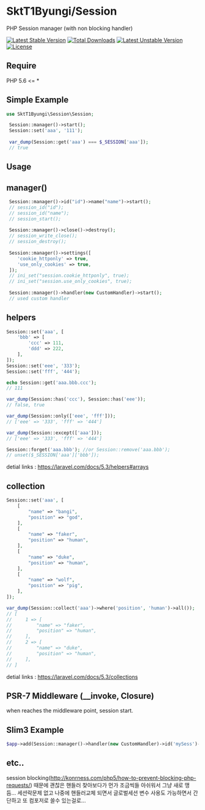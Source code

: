 SktT1Byungi/Session
==============================
PHP Session manager (with non blocking handler)

[![Latest Stable Version](https://poser.pugx.org/skt-t1-byungi/session/v/stable)](https://packagist.org/packages/skt-t1-byungi/session)
[![Total Downloads](https://poser.pugx.org/skt-t1-byungi/session/downloads)](https://packagist.org/packages/skt-t1-byungi/session)
[![Latest Unstable Version](https://poser.pugx.org/skt-t1-byungi/session/v/unstable)](https://packagist.org/packages/skt-t1-byungi/session)
[![License](https://poser.pugx.org/skt-t1-byungi/session/license)](https://packagist.org/packages/skt-t1-byungi/session)

Require
---
PHP 5.6 <= *

Simple Example
---
```php
use SktT1Byungi\Session\Session;

 Session::manager()->start();
 Session::set('aaa', '111');
 
 var_dump(Session::get('aaa') === $_SESSION['aaa']);
 // true
```
Usage
---
## manager()
```php
 Session::manager()->id("id")->name("name")->start();
 // session_id("id");
 // session_id("name");
 // session_start();
 
 Session::manager()->close()->destroy();
 // session_write_close();
 // session_destroy();
 
 Session::manager()->settings([
    'cookie_httponly' => true,
    'use_only_cookies' => true,
 ]);
 // ini_set("session.cookie_httponly", true);
 // ini_set("session.use_only_cookies", true);
 
 Session::manager()->handler(new CustomHandler)->start();
 // used custom handler
```
## helpers
```php
Session::set('aaa', [
    'bbb' => [
        'ccc' => 111,
        'ddd' => 222,
    ],
]);
Session::set('eee', '333');
Session::set('fff', '444');

echo Session::get('aaa.bbb.ccc');
// 111

var_dump(Session::has('ccc'), Session::has('eee'));
// false, true

var_dump(Session::only(['eee', 'fff']));
// ['eee' => '333', 'fff' => '444']

var_dump(Session::except(['aaa']));
// ['eee' => '333', 'fff' => '444']

Session::forget('aaa.bbb'); //or Session::remove('aaa.bbb');
// unset($_SESSION['aaa']['bbb']);
```
detial links : https://laravel.com/docs/5.3/helpers#arrays

## collection
```php
Session::set('aaa', [
    [
        "name" => "bangi",
        "position" => "god",
    ],
    [
        "name" => "faker",
        "position" => "human",
    ],
    [
        "name" => "duke",
        "position" => "human",
    ],
    [
        "name" => "wolf",
        "position" => "pig",
    ],
]);

var_dump(Session::collect('aaa')->where('position', 'human')->all());
// [
//     1 => [
//         "name" => "faker",
//         "position" => "human",
//     ],
//     2 => [
//         "name" => "duke",
//         "position" => "human",
//     ],
// ]
```
detial links :  https://laravel.com/docs/5.3/collections

PSR-7 Middleware (__invoke, Closure)
---
when reaches the middleware point, session start.

## Slim3 Example
```php
$app->add(Session::manager()->handler(new CustomHandler)->id('mySess')->middlware());
```

etc..
---
session blocking(http://konrness.com/php5/how-to-prevent-blocking-php-requests/) 때문에 괜찮은 핸들러 찾아보다가 먼가 조금씩들 아쉬워서 그냥 새로 맹듬... 세션락문제 없고 나중에 핸들러교체 되면서 글로벌세션 변수 사용도 가능하면서 간단하고 또 컴포저로 쓸수 있는걸로...